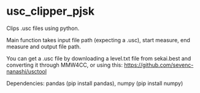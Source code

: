 # usc_clipper_pjsk
Clips .usc files using python.

Main function takes input file path (expecting a .usc), start measure, end measure and output file path.

You can get a .usc file by downloading a level.txt file from sekai.best and converting it through MMW4CC, or using this: https://github.com/sevenc-nanashi/usctool

Dependencies: pandas (pip install pandas), numpy (pip install numpy)
